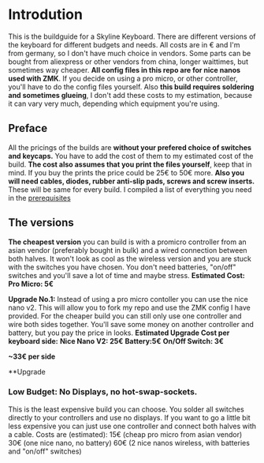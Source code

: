 # Introdution
This is the buildguide for a Skyline Keyboard.
There are different versions of the keyboard for different budgets and needs.
All costs are in € and I'm from germany, so I don't have much choice in vendors.
Some parts can be bought from aliexpress or other vendors from china, longer waittimes, but sometimes way cheaper.
**All config files in this repo are for nice nanos used with ZMK**.
If you decide on using a pro micro, or other controller, you'll have to do the config files yourself.
Also **this build requires soldering and sometimes glueing**, I don't add these costs to my estimation, because it can vary very much, depending which equipment you're using.

## Preface
All the pricings of the builds are **without your prefered choice of switches and keycaps.**
You have to add the cost of them to my estimated cost of the build.
**The cost also assumes that you print the files yourself**, keep that in mind. 
If you buy the prints the price could be 25€ to 50€ more.
**Also you will need cables, diodes, rubber anti-slip pads, screws and screw inserts.**
These will be same for every build. I compiled a list of everything you need in the [prerequisites](PREREQUISITES.md)

## The versions
**The cheapest version** you can build is with a promicro controller from an asian vendor (preferably bought in bulk) and a wired connection between both halves.
It won't look as cool as the wireless version and you are stuck with the switches you have chosen. 
You don't need batteries, "on/off" switches and you'll save a lot of time and maybe stress.
**Estimated Cost:**
**Pro Micro: 5€**

**Upgrade No.1:**
Instead of using a pro micro contoller you can use the nice nano v2.
This will allow you to fork my repo and use the ZMK config I have provided. 
For the cheaper build you can still only use one controller and wire both sides together. You'll save some money on another controller and battery, but you pay the price in looks.
**Estimated Upgrade Cost per keyboard side:**
**Nice Nano V2: 25€**
**Battery:5€**
**On/Off Switch: 3€**

**~33€ per side**

**Upgrade




### Low Budget: No Displays, no hot-swap-sockets.
This is the least expensive build you can choose. 
You solder all switches directly to your controllers and use no displays. If you want to go a little bit less expensive you can just use one controller and connect both halves with a cable.
Costs are (estimated):
15€ (cheap pro micro from asian vendor)
30€ (one nice nano, no battery)
60€ (2 nice nanos wireless, with batteries and "on/off" switches)